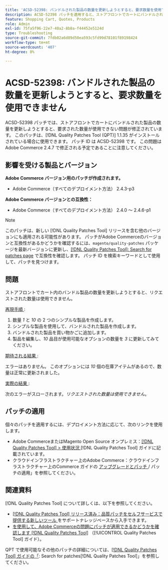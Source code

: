 ```yaml
---
title: 'ACSD-52398: バンドルされた製品の数量を更新しようとすると、要求数量を使用できません'
description: ACSD-52398 パッチを適用すると、ストアフロントでカートにバンドルされた商品の数量を更新しようとすると、要求された数量が使用できないAdobe Commerceの問題を修正できます。
feature: Shopping Cart, Quotes, Products
role: Admin
exl-id: 75fa5f96-22e7-40a2-8b8a-f44452e5124d
type: Troubleshooting
source-git-commit: 7fdb02a6d89d50ea593c5fd99d78101f89198424
workflow-type: tm+mt
source-wordcount: '407'
ht-degree: 0%

---
```


# ACSD-52398: バンドルされた製品の数量を更新しようとすると、要求数量を使用できません

ACSD-52398 パッチでは、ストアフロントでカートにバンドルされた製品の数量を更新しようとすると、要求された数量が使用できない問題が修正されています。 このパッチは、[!DNL Quality Patches Tool (QPT)] 1.1.35 がインストールされている場合に使用できます。 パッチ ID は ACSD-52398 です。 この問題はAdobe Commerce 2.4.7 で修正される予定であることに注意してください。

## 影響を受ける製品とバージョン

**Adobe Commerce バージョン用のパッチが作成されます。**

* Adobe Commerce（すべてのデプロイメント方法） 2.4.3-p3

**Adobe Commerce バージョンとの互換性：**

* Adobe Commerce（すべてのデプロイメント方法） 2.4.0 ～ 2.4.6-p1

>[!NOTE]
>
>このパッチは、新しい [!DNL Quality Patches Tool] リリースを含む他のバージョンにも適用される可能性があります。 パッチがAdobe Commerceのバージョンと互換性があるかどうかを確認するには、`magento/quality-patches` パッケージを最新バージョンに更新し、[[!DNL Quality Patches Tool]: Search for patches page](https://experienceleague.adobe.com/tools/commerce-quality-patches/index.html) で互換性を確認します。 パッチ ID を検索キーワードとして使用して、パッチを見つけます。

## 問題

ストアフロントでカート内のバンドル製品の数量を更新しようとすると、リクエストされた数量は使用できません。

<u> 再現手順 </u>:

1. 数量 *1* と *10* の 2 つのシンプルな製品を作成します。
1. シンプルな製品を使用して、バンドルされた製品を作成します。
1. バンドルされた製品を買い物かごに追加します。
1. 製品を編集し、*10* 品目が使用可能なオプションの数量を *3* に更新してみてください。

<u> 期待される結果 </u>:

エラーはありません。 このオプションには *10* 個の在庫アイテムがあるので、数量は正常に更新されました。

<u> 実際の結果 </u>:

次のエラーがスローされます。*リクエストされた数量は使用できません*。

## パッチの適用

個々のパッチを適用するには、デプロイメント方法に応じて、次のリンクを使用します。

* Adobe CommerceまたはMagento Open Source オンプレミス：[[!DNL Quality Patches Tool] > 使用状況 ](/help/tools/quality-patches-tool/usage.md) [!DNL Quality Patches Tool] ガイドに記載されています。
* クラウドインフラストラクチャー上のAdobe Commerce：クラウドインフラストラクチャー上のCommerce ガイドの [ アップグレードとパッチ ](https://experienceleague.adobe.com/docs/commerce-cloud-service/user-guide/develop/upgrade/apply-patches.html)/ パッチの適用」を参照してください。

## 関連資料

[!DNL Quality Patches Tool] について詳しくは、以下を参照してください。

* [[!DNL Quality Patches Tool]  リリース済み：品質パッチをセルフサービスで提供する新しいツール ](https://experienceleague.adobe.com/en/docs/commerce-operations/tools/quality-patches-tool/quality-patches-tool-to-self-serve-quality-patches) をサポートナレッジベースから入手できます。
* [ を使用して、Adobe Commerceの問題にパッチが適用できるかどうかを確認します  [!DNL Quality Patches Tool]](/help/tools/quality-patches-tool/patches-available-in-qpt/check-patch-for-magento-issue-with-magento-quality-patches.md) （[!UICONTROL Quality Patches Tool] ガイド）。


QPT で使用可能なその他のパッチの詳細については、[[!DNL Quality Patches Tool] ガイドの「](https://experienceleague.adobe.com/tools/commerce-quality-patches/index.html): Search for patches[!DNL Quality Patches Tool]」を参照してください。
